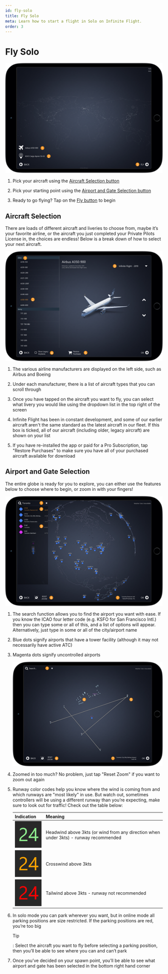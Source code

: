 ```yaml
---
id: fly-solo
title: Fly Solo
meta: Learn how to start a flight in Solo on Infinite Flight.
order: 3
---
```


# Fly Solo

![Solo Page](_images/manual/frames/fly-solo.png)



1. Pick your aircraft using the [Aircraft Selection button](#aircraft-selection)

   

2. Pick your starting point using the [Airport and Gate Selection button](#airport-and-gate-selection)

   

3. Ready to go flying? Tap on the [Fly button](/guide/getting-started/pilot-user-interface/fly#fly-screen) to begin

 

## Aircraft Selection

There are loads of different aircraft and liveries to choose from, maybe it’s your favorite airline, or the aircraft you just completed your Private Pilots License in, the choices are endless! Below is a break down of how to select your next aircraft.

![Aircraft Page](_images/manual/frames/aircraft-page.png)



1. The various airline manufacturers are displayed on the left side, such as Airbus and Boeing

   

2. Under each manufacturer, there is a list of aircraft types that you can scroll through

   

3. Once you have tapped on the aircraft you want to fly, you can select what livery you would like using the dropdown list in the top right of the screen

   

4. Infinite Flight has been in constant development, and some of our earlier aircraft aren't the same standard as the latest aircraft in our fleet. If this box is ticked, all of our aircraft (including older, legacy aircraft) are shown on your list

   

5. If you have re-installed the app or paid for a Pro Subscription, tap "Restore Purchases" to make sure you have all of your purchased aircraft available for download

 

## Airport and Gate Selection

The entire globe is ready for you to explore, you can either use the features below to choose where to begin, or zoom in with your fingers!

![Map Zoomed Out](_images/manual/frames/map-zoomed-out.png)

 

1. The search function allows you to find the airport you want with ease. If you know the ICAO four letter code (e.g. KSFO for San Francisco Intl.) then you can type some or all of this, and a list of options will appear. Alternatively, just type in some or all of the city/airport name

   

2. Blue dots signify airports that have a tower facility (although it may not necessarily have active ATC)

 

3. Magenta dots signify uncontrolled airports

   ![Map Zoomed In](_images/manual/frames/map-zoomed-in.png)

   

4. Zoomed in too much? No problem, just tap "Reset Zoom" if you want to zoom out again

   

5. Runway color codes help you know where the wind is coming from and which runways are "most likely" in use. But watch out, sometimes controllers will be using a different runway than you’re expecting, make sure to look out for traffic! Check out the table below:

    | Indication                                                 | Meaning                                                      |
    | ---------------------------------------------------------- | ------------------------------------------------------------ |
    | ![](_images/manual/tables/weather-green.png)   | Headwind above 3kts (or wind from any direction when under 3kts) - runway recommended |
    | ![](_images/manual/tables/weather-orange.png) | Crosswind above 3kts                                         |
    | ![](_images/manual/tables/weather-red.png)       | Tailwind above 3kts - runway not recommended                 |

    

6. In solo mode you can park wherever you want, but in online mode all parking positions are size restricted. If the parking positions are red, you’re too big

    

    Tip

    : Select the aircraft you want to fly before selecting a parking position, then you’ll be able to see where you can and can’t park

    

7. Once you’ve decided on your spawn point, you’ll be able to see what airport and gate has been selected in the bottom right hand corner

 


